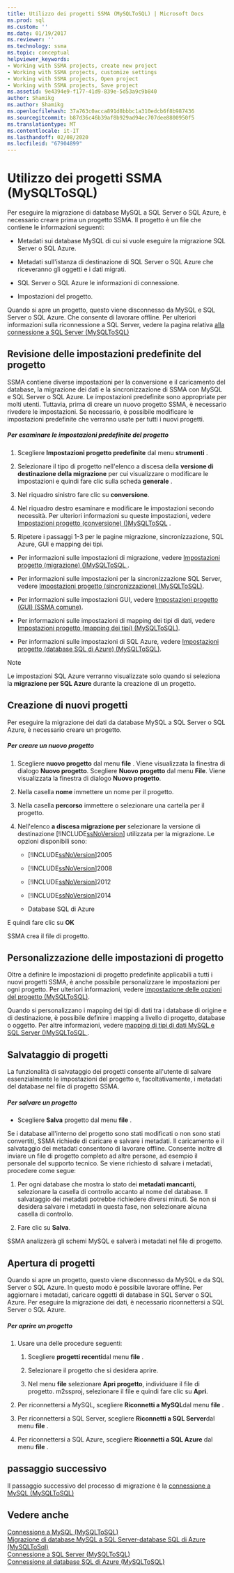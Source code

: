 ```yaml
---
title: Utilizzo dei progetti SSMA (MySQLToSQL) | Microsoft Docs
ms.prod: sql
ms.custom: ''
ms.date: 01/19/2017
ms.reviewer: ''
ms.technology: ssma
ms.topic: conceptual
helpviewer_keywords:
- Working with SSMA projects, create new project
- Working with SSMA projects, customize settings
- Working with SSMA projects, Open project
- Working with SSMA projects, Save project
ms.assetid: 9e4394e9-f177-41d9-839e-5d53a9c9b840
author: Shamikg
ms.author: Shamikg
ms.openlocfilehash: 37a763c0acca891d8bbbc1a310edcb6f8b987436
ms.sourcegitcommit: b87d36c46b39af8b929ad94ec707dee8800950f5
ms.translationtype: MT
ms.contentlocale: it-IT
ms.lasthandoff: 02/08/2020
ms.locfileid: "67904899"
---
```

# <a name="working-with-ssma-projects-mysqltosql"></a>Utilizzo dei progetti SSMA (MySQLToSQL)
Per eseguire la migrazione di database MySQL a SQL Server o SQL Azure, è necessario creare prima un progetto SSMA. Il progetto è un file che contiene le informazioni seguenti:  
  
-   Metadati sui database MySQL di cui si vuole eseguire la migrazione SQL Server o SQL Azure.  
  
-   Metadati sull'istanza di destinazione di SQL Server o SQL Azure che riceveranno gli oggetti e i dati migrati.  
  
-   SQL Server o SQL Azure le informazioni di connessione.  
  
-   Impostazioni del progetto.  
  
Quando si apre un progetto, questo viene disconnesso da MySQL e SQL Server o SQL Azure. Che consente di lavorare offline. Per ulteriori informazioni sulla riconnessione a SQL Server, vedere la pagina relativa [alla connessione a SQL Server &#40;MySQLToSQL&#41;](../../ssma/mysql/connecting-to-sql-server-mysqltosql.md)  
  
## <a name="reviewing-default-project-settings"></a>Revisione delle impostazioni predefinite del progetto  
SSMA contiene diverse impostazioni per la conversione e il caricamento del database, la migrazione dei dati e la sincronizzazione di SSMA con MySQL e SQL Server o SQL Azure. Le impostazioni predefinite sono appropriate per molti utenti. Tuttavia, prima di creare un nuovo progetto SSMA, è necessario rivedere le impostazioni. Se necessario, è possibile modificare le impostazioni predefinite che verranno usate per tutti i nuovi progetti.  
  
##### <a name="to-review-default-project-settings"></a>Per esaminare le impostazioni predefinite del progetto  
  
1.  Scegliere **Impostazioni progetto predefinite** dal menu **strumenti** .  
  
2.  Selezionare il tipo di progetto nell'elenco a discesa della **versione di destinazione della migrazione** per cui visualizzare o modificare le impostazioni e quindi fare clic sulla scheda **generale** .  
  
3.  Nel riquadro sinistro fare clic su **conversione**.  
  
4.  Nel riquadro destro esaminare e modificare le impostazioni secondo necessità. Per ulteriori informazioni su queste impostazioni, vedere [Impostazioni progetto &#40;conversione&#41; &#40;&#41;MySQLToSQL](../../ssma/mysql/project-settings-conversion-mysqltosql.md) .  
  
5.  Ripetere i passaggi 1-3 per le pagine migrazione, sincronizzazione, SQL Azure, GUI e mapping dei tipi.  
  
-   Per informazioni sulle impostazioni di migrazione, vedere [Impostazioni progetto &#40;migrazione&#41; &#40;&#41;MySQLToSQL ](../../ssma/mysql/project-settings-migration-mysqltosql.md).  
  
-   Per informazioni sulle impostazioni per la sincronizzazione SQL Server, vedere [Impostazioni progetto &#40;sincronizzazione&#41; &#40;MySQLToSQL&#41;](../../ssma/mysql/project-settings-synchronization-mysqltosql.md).  
  
-   Per informazioni sulle impostazioni GUI, vedere [Impostazioni progetto (GUI) (SSMA comune)](https://msdn.microsoft.com/cf06baf1-8714-48a3-95dc-781f6ca53693).  
  
-   Per informazioni sulle impostazioni di mapping dei tipi di dati, vedere [Impostazioni progetto &#40;mapping dei tipi&#41; &#40;MySQLToSQL&#41;](../../ssma/mysql/project-settings-type-mapping-mysqltosql.md).  
  
-   Per informazioni sulle impostazioni di SQL Azure, vedere [Impostazioni progetto &#40;database SQL di Azure&#41; &#40;MySQLToSQL&#41;](../../ssma/mysql/project-settings-azure-sql-db-mysqltosql.md).  
  
> [!NOTE]  
> Le impostazioni SQL Azure verranno visualizzate solo quando si seleziona la **migrazione per SQL Azure** durante la creazione di un progetto.  
  
## <a name="creating-new-projects"></a>Creazione di nuovi progetti  
Per eseguire la migrazione dei dati da database MySQL a SQL Server o SQL Azure, è necessario creare un progetto.  
  
##### <a name="to-create-a-new-project"></a>Per creare un nuovo progetto  
  
1.  Scegliere **nuovo progetto** dal menu **file** . Viene visualizzata la finestra di dialogo **Nuovo progetto**. Scegliere **Nuovo progetto** dal menu **File**. Viene visualizzata la finestra di dialogo **Nuovo progetto**.  
  
2.  Nella casella **nome** immettere un nome per il progetto.  
  
3.  Nella casella **percorso** immettere o selezionare una cartella per il progetto.  
  
4.  Nell'elenco **a discesa migrazione per** selezionare la versione di destinazione [!INCLUDE[ssNoVersion](../../includes/ssnoversion-md.md)] utilizzata per la migrazione. Le opzioni disponibili sono:  
  
    -   [!INCLUDE[ssNoVersion](../../includes/ssnoversion-md.md)]2005  
  
    -   [!INCLUDE[ssNoVersion](../../includes/ssnoversion-md.md)]2008  
  
    -   [!INCLUDE[ssNoVersion](../../includes/ssnoversion-md.md)]2012  
  
    -   [!INCLUDE[ssNoVersion](../../includes/ssnoversion-md.md)]2014  
  
    -   Database SQL di Azure  
  
E quindi fare clic su **OK**  
  
SSMA crea il file di progetto.  
  
## <a name="customizing-project-settings"></a>Personalizzazione delle impostazioni di progetto  
Oltre a definire le impostazioni di progetto predefinite applicabili a tutti i nuovi progetti SSMA, è anche possibile personalizzare le impostazioni per ogni progetto. Per ulteriori informazioni, vedere [impostazione delle opzioni del progetto &#40;MySQLToSQL&#41;](../../ssma/mysql/setting-project-options-mysqltosql.md).  
  
Quando si personalizzano i mapping dei tipi di dati tra i database di origine e di destinazione, è possibile definire i mapping a livello di progetto, database o oggetto. Per altre informazioni, vedere [mapping di tipi di dati MySQL e SQL Server &#40;&#41;MySQLToSQL ](../../ssma/mysql/mapping-mysql-and-sql-server-data-types-mysqltosql.md).  
  
## <a name="saving-projects"></a>Salvataggio di progetti  
La funzionalità di salvataggio dei progetti consente all'utente di salvare essenzialmente le impostazioni del progetto e, facoltativamente, i metadati del database nel file di progetto SSMA.  
  
##### <a name="to-save-a-project"></a>Per salvare un progetto  
  
-   Scegliere **Salva** progetto dal menu **file** .  
  
Se i database all'interno del progetto sono stati modificati o non sono stati convertiti, SSMA richiede di caricare e salvare i metadati. Il caricamento e il salvataggio dei metadati consentono di lavorare offline. Consente inoltre di inviare un file di progetto completo ad altre persone, ad esempio il personale del supporto tecnico. Se viene richiesto di salvare i metadati, procedere come segue:  
  
1.  Per ogni database che mostra lo stato dei **metadati mancanti**, selezionare la casella di controllo accanto al nome del database. Il salvataggio dei metadati potrebbe richiedere diversi minuti. Se non si desidera salvare i metadati in questa fase, non selezionare alcuna casella di controllo.  
  
2.  Fare clic su **Salva**.  
  
SSMA analizzerà gli schemi MySQL e salverà i metadati nel file di progetto.  
  
## <a name="opening-projects"></a>Apertura di progetti  
Quando si apre un progetto, questo viene disconnesso da MySQL e da SQL Server o SQL Azure. In questo modo è possibile lavorare offline. Per aggiornare i metadati, caricare oggetti di database in SQL Server o SQL Azure. Per eseguire la migrazione dei dati, è necessario riconnettersi a SQL Server o SQL Azure.  
  
##### <a name="to-open-a-project"></a>Per aprire un progetto  
  
1.  Usare una delle procedure seguenti:  
  
    1.  Scegliere **progetti recenti**dal menu **file** .  
  
    2.  Selezionare il progetto che si desidera aprire.  
  
    3.  Nel menu **file** selezionare **Apri progetto**, individuare il file di progetto. m2ssproj, selezionare il file e quindi fare clic su **Apri**.  
  
2.  Per riconnettersi a MySQL, scegliere **Riconnetti a MySQL**dal menu **file** .  
  
3.  Per riconnettersi a SQL Server, scegliere **Riconnetti a SQL Server**dal menu **file** .  
  
4.  Per riconnettersi a SQL Azure, scegliere **Riconnetti a SQL Azure** dal menu **file** .  
  
## <a name="next-step"></a>passaggio successivo  
Il passaggio successivo del processo di migrazione è la [connessione a MySQL &#40;MySQLToSQL&#41;](../../ssma/mysql/connecting-to-mysql-mysqltosql.md)  
  
## <a name="see-also"></a>Vedere anche  
[Connessione a MySQL &#40;MySQLToSQL&#41;](../../ssma/mysql/connecting-to-mysql-mysqltosql.md)  
[Migrazione di database MySQL a SQL Server-database SQL di Azure &#40;MySQLToSql&#41;](../../ssma/mysql/migrating-mysql-databases-to-sql-server-azure-sql-db-mysqltosql.md)  
[Connessione a SQL Server &#40;MySQLToSQL&#41;](../../ssma/mysql/connecting-to-sql-server-mysqltosql.md)  
[Connessione al database SQL di Azure &#40;MySQLToSQL&#41;](../../ssma/mysql/connecting-to-azure-sql-db-mysqltosql.md)  
  
